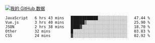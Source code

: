 [![我的 GitHub 数据](https://github-readme-stats.vercel.app/api?username=unbrain&?theme=dark)]()

<!--START_SECTION:waka-->
```text
JavaScript   6 hrs 43 mins   ████████████░░░░░░░░░░░░░   47.44 % 
Vue.js       3 hrs 40 mins   ██████▒░░░░░░░░░░░░░░░░░░   25.90 % 
JSON         2 hrs 38 mins   ████▓░░░░░░░░░░░░░░░░░░░░   18.70 % 
Other        32 mins         █░░░░░░░░░░░░░░░░░░░░░░░░   03.83 % 
CSS          24 mins         ▓░░░░░░░░░░░░░░░░░░░░░░░░   02.92 % 
```
<!--END_SECTION:waka-->
